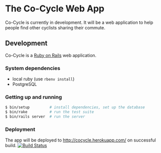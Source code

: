 # The Co-Cycle Web App

Co-Cycle is currently in development.  It will be a web application to help people find other cyclists sharing their commute.

## Development

Co-Cycle is a [Ruby on Rails](http://rubyonrails.org/) web application.

### System dependencies

- local ruby (use `rbenv install`)
- PostgreSQL

### Getting up and running

```sh
$ bin/setup         # install dependencies, set up the database
$ bin/rake          # run the test suite
$ bin/rails server  # run the server
```

### Deployment

The app will be deployed to http://cocycle.herokuapp.com/ on successful build.  [![Build Status](https://travis-ci.org/CoCycle/cocycle.svg)](https://travis-ci.org/CoCycle/cocycle)
